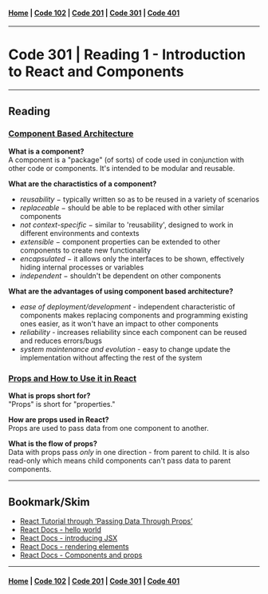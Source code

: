 #### [Home](../README.md) | [Code 102](../102main.md) | [Code 201](../201main.md) | [Code 301](../301main.md) | [Code 401](../401main.md)
***
# Code 301 | Reading 1 - Introduction to React and Components
***
## Reading
### [Component Based Architecture](https://www.tutorialspoint.com/software_architecture_design/component_based_architecture.htm)
**What is a component?**\
A component is a "package" (of sorts) of code used in conjunction with other code or components. It's intended to be modular and reusable. 

**What are the charactistics of a component?**
- *reusability* − typically written so as to be reused in a variety of scenarios
- *replaceable* − should be able to be replaced with other similar components
- *not context-specific* − similar to 'reusability', designed to work in different environments and contexts
- *extensible* − component properties can be extended to other components to create new functionality
- *encapsulated* − it allows only the interfaces to be shown, effectively hiding internal processes or variables
- *independent* − shouldn't be dependent on other components

**What are the advantages of using component based architecture?**
- *ease of deployment/development* - independent characteristic of components makes replacing components and programming existing ones easier, as it won't have an impact to other components
- *reliability* - increases reliability since each component can be reused and reduces errors/bugs
- *system maintenance and evolution* - easy to change update the implementation without affecting the rest of the system

### [Props and How to Use it in React](https://itnext.io/what-is-props-and-how-to-use-it-in-react-da307f500da0#:~:text=%E2%80%9CProps%E2%80%9D%20is%20a%20special%20keyword,way%20from%20parent%20to%20child)
**What is props short for?**\
"Props" is short for "properties."

**How are props used in React?**\
Props are used to pass data from one component to another.

**What is the flow of props?**\
Data with props pass *only* in one direction - from parent to child. It is also read-only which means child components can't pass data to parent components.

***
## Bookmark/Skim
- [React Tutorial through ‘Passing Data Through Props’](https://reactjs.org/tutorial/tutorial.html)
- [React Docs - hello world](https://reactjs.org/docs/hello-world.html)
- [React Docs - introducing JSX](https://reactjs.org/docs/introducing-jsx.html)
- [React Docs - rendering elements](https://reactjs.org/docs/rendering-elements.html)
- [React Docs - Components and props](https://reactjs.org/docs/components-and-props.html)

***
#### [Home](../README.md) | [Code 102](../102main.md) | [Code 201](../201main.md) | [Code 301](../301main.md) | [Code 401](../401main.md)